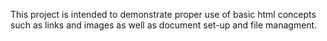 This project is intended to demonstrate proper use of basic html concepts such as links and images as well as document set-up and file managment. 
